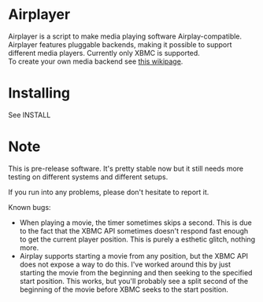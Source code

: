 Airplayer
============
Airplayer is a script to make media playing software Airplay-compatible.
Airplayer features pluggable backends, making it possible to support different
media players. Currently only XBMC is supported.  
To create your own media backend
see [this wikipage](https://github.com/PascalW/XBMC-Airplayer/wiki/Media-backends).

Installing
==========

See INSTALL
    
    
Note
=========
This is pre-release software. It's pretty stable now but it still needs more testing
on different systems and different setups.

If you run into any problems, please don't hesitate to report it.

Known bugs:

* When playing a movie, the timer sometimes skips a second. This is due to the fact that the
XBMC API sometimes doesn't respond fast enough to get the current player position.
This is purely a esthetic glitch, nothing more.
* Airplay supports starting a movie from any position, but the XBMC API does not expose a way
to do this. I've worked around this by just starting the movie from the beginning and then seeking
to the specified start position. This works, but you'll probably see a split second of the beginning
of the movie before XBMC seeks to the start position.